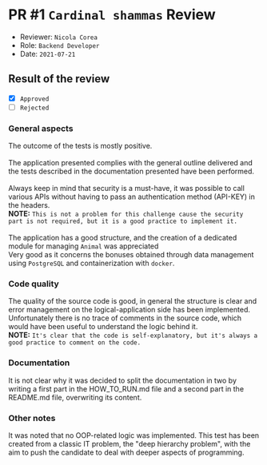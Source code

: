# PR #1 `Cardinal shammas` Review 

- Reviewer: `Nicola Corea`
- Role: `Backend Developer`
- Date: `2021-07-21`

## Result of the review
- [x] `Approved`
- [ ] `Rejected`
### General aspects
The outcome of the tests is mostly positive.<br><br>
The application presented complies with the general outline delivered and the tests described in the documentation presented have been performed. 
<br><br>
Always keep in mind that security is a must-have, it was possible to call various APIs without having to pass an authentication method (API-KEY) in the headers.<br>
<b>NOTE:</b> `This is not a problem for this challenge cause the security part is not required, but it is a good practice to implement it.`
<br><br>
The application has a good structure, and the creation of a dedicated module for managing `Animal` was appreciated<br>
Very good as it concerns the bonuses obtained through data management using `PostgreSQL` and containerization with `docker`.

### Code quality
The quality of the source code is good, in general the structure is clear and error management on the logical-application side has been implemented. <br>
Unfortunately there is no trace of comments in the source code, which would have been useful to understand the logic behind it.<br>
<b>NOTE:</b> `It's clear that the code is self-explanatory, but it's always a good practice to comment on the code.`

### Documentation
It is not clear why it was decided to split the documentation in two by writing a first part in the HOW_TO_RUN.md file and a second part in the README.md file, overwriting its content.

### Other notes
It was noted that no OOP-related logic was implemented. This test has been created from a classic IT problem, the "deep hierarchy problem", with the aim to push the candidate to deal with deeper aspects of programming.
